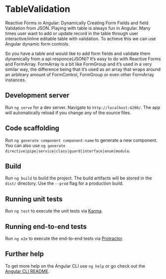 # TableValidation

Reactive Forms in Angular: Dynamically Creating Form Fields  and field Validation from JSON.
Playing with table is always fun in Angular. Many times user want to add or update record in the table through user interactive/inline editable table with validation. To achieve this we can use Angular dynamic form controls.

So you have a table and would like to add form fields and validate them dynamically from a api responce(JSON)? It’s easy to do with Reactive Forms and FormArray. FormArray is a bit like FormGroup and it’s used in a very similar way, the difference being that it’s used as an array that wraps around an arbitrary amount of FormControl, FormGroup or even other FormArray instances.

## Development server

Run `ng serve` for a dev server. Navigate to `http://localhost:4200/`. The app will automatically reload if you change any of the source files.

## Code scaffolding

Run `ng generate component component-name` to generate a new component. You can also use `ng generate directive|pipe|service|class|guard|interface|enum|module`.

## Build

Run `ng build` to build the project. The build artifacts will be stored in the `dist/` directory. Use the `--prod` flag for a production build.

## Running unit tests

Run `ng test` to execute the unit tests via [Karma](https://karma-runner.github.io).

## Running end-to-end tests

Run `ng e2e` to execute the end-to-end tests via [Protractor](http://www.protractortest.org/).

## Further help

To get more help on the Angular CLI use `ng help` or go check out the [Angular CLI README](https://github.com/angular/angular-cli/blob/master/README.md).
